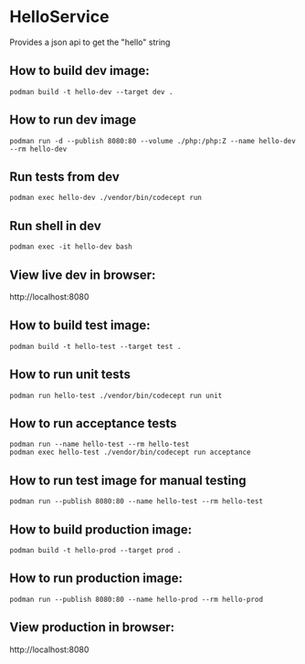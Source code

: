 # HelloService

Provides a json api to get the "hello" string

## How to build dev image:

    podman build -t hello-dev --target dev .

## How to run dev image

    podman run -d --publish 8080:80 --volume ./php:/php:Z --name hello-dev --rm hello-dev

## Run tests from dev

    podman exec hello-dev ./vendor/bin/codecept run

## Run shell in dev

    podman exec -it hello-dev bash

## View live dev in browser:

http://localhost:8080

## How to build test image:

    podman build -t hello-test --target test .

## How to run unit tests

    podman run hello-test ./vendor/bin/codecept run unit

## How to run acceptance tests

    podman run --name hello-test --rm hello-test
    podman exec hello-test ./vendor/bin/codecept run acceptance

## How to run test image for manual testing

    podman run --publish 8080:80 --name hello-test --rm hello-test

## How to build production image:

    podman build -t hello-prod --target prod .

## How to run production image:

    podman run --publish 8080:80 --name hello-prod --rm hello-prod

## View production in browser:

http://localhost:8080

